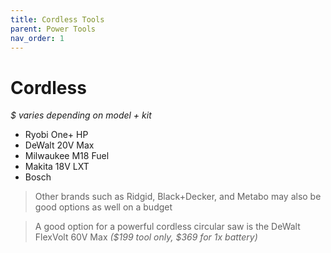 ```yaml
---
title: Cordless Tools
parent: Power Tools
nav_order: 1
---
```

# Cordless

*$ varies depending on model + kit*
- Ryobi One+ HP
- DeWalt 20V Max
- Milwaukee M18 Fuel
- Makita 18V LXT
- Bosch

> Other brands such as Ridgid, Black+Decker, and Metabo may also be good options as well on a budget

> A good option for a powerful cordless circular saw is the DeWalt FlexVolt 60V Max *($199 tool only, $369 for 1x battery)*